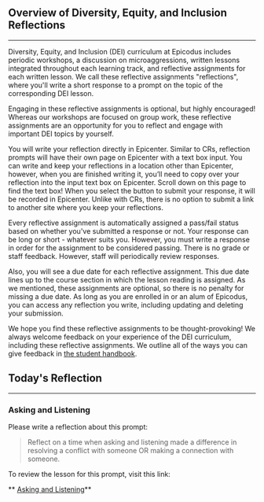 ## Overview of Diversity, Equity, and Inclusion Reflections
---

Diversity, Equity, and Inclusion (DEI) curriculum at Epicodus includes periodic workshops, a discussion on microaggressions, written lessons integrated throughout each learning track, and reflective assignments for each written lesson. We call these reflective assignments "reflections", where you'll write a short response to a prompt on the topic of the corresponding DEI lesson. 

Engaging in these reflective assignments is optional, but highly encouraged! Whereas our workshops are focused on group work, these reflective assignments are an opportunity for you to reflect and engage with important DEI topics by yourself.

You will write your reflection directly in Epicenter. Similar to CRs, reflection prompts will have their own page on Epicenter with a text box input. You can write and keep your reflections in a location other than Epicenter, however, when you are finished writing it, you’ll need to copy over your reflection into the input text box on Epicenter. Scroll down on this page to find the text box! When you select the button to submit your response, it will be recorded in Epicenter. Unlike with CRs, there is no option to submit a link to another site where you keep your reflections.

Every reflective assignment is automatically assigned a pass/fail status based on whether you've submitted a response or not. Your response can be long or short - whatever suits you. However, you must write a response in order for the assignment to be considered passing. There is no grade or staff feedback. However, staff will periodically review responses.

Also, you will see a due date for each reflective assignment. This due date lines up to the course section in which the lesson reading is assigned. As we mentioned, these assignments are optional, so there is no penalty for missing a due date. As long as you are enrolled in or an alum of Epicodus, you can access any reflection you write, including updating and deleting your submission.

We hope you find these reflective assignments to be thought-provoking! We always welcome feedback on your experience of the DEI curriculum, including these reflective assignments. We outline all of the ways you can give feedback in [the student handbook](https://www.learnhowtoprogram.com/introduction-to-programming/getting-started-at-epicodus/student-handbook#giving-feedback). 

## Today's Reflection
---

### Asking and Listening

Please write a reflection about this prompt:

> Reflect on a time when asking and listening made a difference in resolving a conflict with someone OR making a connection with someone.

To review the lesson for this prompt, visit this link:

** [Asking and Listening](https://www.learnhowtoprogram.com/diversity-equity-and-inclusion/dei-lessons/asking-and-listening)**
